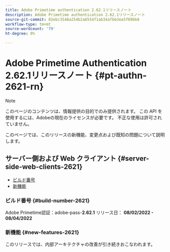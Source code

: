 ```yaml
---
title: Adobe Primetime authentication 2.62.1リリースノート
description: Adobe Primetime authentication 2.62.1リリースノート
source-git-commit: 02ebc3548a254b2a6554f1ab34afbb3ea5f09bb8
workflow-type: tm+mt
source-wordcount: '79'
ht-degree: 0%

---
```


# Adobe Primetime Authentication 2.62.1リリースノート {#pt-authn-2621-rn}

>[!NOTE]
>
>このページのコンテンツは、情報提供の目的でのみ提供されます。 この API を使用するには、Adobeの現在のライセンスが必要です。 不正な使用は許可されていません。

このページでは、このリリースの新機能、変更点および既知の問題について説明します。

## サーバー側および Web クライアント {#server-side-web-clients-2621}

* [ビルド番号](#build-number-2621)
* [新機能](#new-features-2621)

### ビルド番号 {#build-number-2621}

Adobe Primetime認証：adobe-pass-**2.62.1**
リリース日： **08/02/2022 - 08/04/2022**

### 新機能 {#new-features-2621}

このリリースでは、内部アーキテクチャの改善が引き続きおこなわれます。
